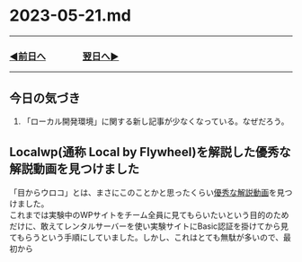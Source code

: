 # 2023-05-21.md
---
### [◀️前日へ](https://github.com/yuasys/chatty-journal/blob/main/2023/05/2023-05-20.md)&emsp;&emsp;&emsp;&emsp;[翌日へ▶️](https://github.com/yuasys/chatty-journal/blob/main/2023/05/2023-05-22.md)
---

## 今日の気づき
1. 「ローカル開発環境」に関する新し記事が少なくなっている。なぜだろう。

## Localwp(通称 Local by Flywheel)を解説した優秀な解説動画を見つけました

「目からウロコ」とは、まさにこのことかと思ったくらい[優秀な解説動画](https://youtu.be/qxCIuLl4QN0)を見つけました。  
これまでは実験中のWPサイトをチーム全員に見てもらいたいという目的のためだけに、敢えてレンタルサーバーを使い実験サイトにBasic認証を掛けてから見てもらうという手順にしていました。しかし、これはとても無駄が多いので、最初から
